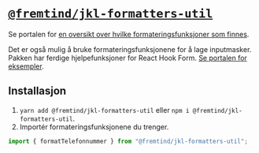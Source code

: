 # [`@fremtind/jkl-formatters-util`](https://jokul.fremtind.no/komponenter/formatters)

Se portalen for [en oversikt over hvilke formateringsfunksjoner som finnes](https://jokul.fremtind.no/komponenter/formatters).

Det er også mulig å bruke formateringsfunksjonene for å lage inputmasker. Pakken har ferdige hjelpefunksjoner for React Hook Form. [Se portalen for eksempler](https://jokul.fremtind.no/komponenter/formatters#maskering-av-skjemafelter).

## Installasjon

1. `yarn add @fremtind/jkl-formatters-util` eller `npm i @fremtind/jkl-formatters-util`.
2. Importér formateringsfunksjonene du trenger.

```js
import { formatTelefonnummer } from "@fremtind/jkl-formatters-util";
```
